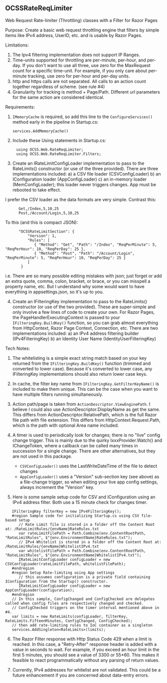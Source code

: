 ﻿## OCSSRateReqLimiter
Web Request Rate-limiter (Throttling) classes with a Filter for Razor Pages

Purpose:
Create a basic web request throttling engine that filters by simple items like IPv4 address, UserID, etc. and is usable by Razor Pages.

Limitations:
 1) The Ipv4 filtering implementation does not support IP Ranges.
 2) Time-units supported for throttling are per-minute, per-hour, and per-day.
     If you don't want to use all three, use zero for the MaxRequest count for a specific time-unit.
     For example, if you only care about per-minute tracking, use zero for per-hour and per-day units.
 3) http and https calls are not separated. All calls to an action count together regardless of scheme. (see rule #4)
 4) Granularity for tracking is method + Page/Path. 
    Different url parameters for the same action are considered identical.

Requirements:
 1) `IMemoryCache` is required, so add this line to the `ConfigureServices()` method early in the pipeline in Startup.cs:
    ```
    services.AddMemoryCache()
    ```

 2) Include these Using statements in Startup.cs:
 ```
      using OCSS.Web.RateReqLimiter;
      using OCSS.Web.RateReqLimiter.Filters;
```      

 3) Create an IRateLimitConfigLoader implementation to pass to the RateLimits() constructor (or use of the three provided).
    There are three implementations included:
      a) a CSV file loader (CSVConfigLoader)
      b) an IConfiguration loader (AppConfigLoader)
      c) an in-memory loader (MemConfigLoader); this loader never triggers changes. App must be rebooted to take effect.
    
   I prefer the CSV loader as the data formats are very simple.
   Contrast this:
```   
      Get,/Index,5,10,25
      Post,/Account/Login,5,10,25
```      
   To this (and this is compact JSON):
```   
      "OCSSRateLimitSection": {
          "Version": 1,
          "Rules": [
             { "Method": "Get", "Path": "/Index", "ReqPerMinute": 5, "ReqPerHour": 10, "ReqPerDay": 25 },
             { "Method": "Post", "Path": "/Account/Login", "ReqPerMinute": 5, "ReqPerHour": 10, "ReqPerDay": 25 }
          ]
       }
```       
   i.e. There are so many possible editing mistakes with json; just forget or add an extra quote, comma, colon, bracket, or brace, or you can misspell a property name, etc.
   But I understand why some would want to have everything in appsettings.json, so it's up to you.

4) Create an IFilteringKey implementation to pass to the RateLimits() constructor (or use of the two provided).
   These are super-simple and only involve a few lines of code to create your own.
   For Razor Pages, the PageHandlerExecutingContext is passed to your `IFilteringKey.BuildKey()` function, so you can grab almost everything from HttpContext, Razor Page Context, Connection, etc.
   There are two implementations included:
       a) an IPv4 address filtering builder (IPv4FilteringKey)
       b) an Identity User Name (IdentityUserFilteringKey)

Tech Notes:
1) The whitelisting is a simple exact string match based on your key returned from the `IFilteringKey.BuildKey()` function (trimmed and converted to lower case).
   Because it's converted to lower case, any IFilteringKey implementations should also return lower case keys.

2) In cache, the filter key name from `IFilteringKey.GetFilterKeyName()` is included to make them unique.
   This can be the case when you want to have multiple filters running simultaneously.

3) Action path/page is taken from `ActionDescriptor.ViewEnginePath`. I believe I could also use ActionDescriptor.DisplayName as get the same.
   This differs from ActionDescriptor.RelativePath, which is the full Razor file path with file extension.
   This differs from HttpContext.Request.Path, which is the path with optional Area name included.

4) A timer is used to periodically look for changes; there is no "live" config change trigger.
   This is mainly due to the quirky IxxxProvider.Watch() and IChangeToken, where a callback can be called many times in succession for a single change.
   There are other alternatives, but they are not used in this package.
   - `CSVConfigLoader()` uses the LastWriteDateTime of the file to detect changes
   - `AppConfigLoader()` uses a "Version" sub-section key (see above) as a file-change trigger, so when editing your live app config settings, always increment the "Version" key.

5) Here is some sample setup code for CSV and IConfiguration using an IPv4 address filter. Both use a 15 minute check for changes timer.
```
   IFilteringKey filterKey = new IPv4FilteringKey();
   #region Sample code for initializing Startup.cs using CSV file-based setup
      // Rate Limit file is stored in a folder off the Content Root at: /RateLimitRules/{envName}RateRules.txt
      var rateLimitFilePath = Path.Combine(env.ContentRootPath, "RateLimitRules", $"{env.EnvironmentName}RateRules.txt");
      // IPv4 Whitelist is stored in a folder off the Content Root at: /RateLimitRules/{envName}WhitelistIPv4.txt
      var whitelistFilePath = Path.Combine(env.ContentRootPath, "RateLimitRules", $"{env.EnvironmentName}WhitelistIPv4.txt");
      IRateLimitConfigLoader configLoader = new CSVConfigLoader(rateLimitFilePath, whitelistFilePath);
   #endregion
   #region Setup Rate-limiting using App settings
      // this assumes configuration is a private field containing IConfiguration from the Startup() constructor.
      IRateLimitConfigLoader configLoader = new AppConfigLoader(configuration);
   #endregion
   // In this sample, ConfigChanged and ConfigChecked are delegates called when config files are respectively changed and checked. 
   // ConfigChecked triggers on the timer interval mentioned above in #4.
   var limits = new RateLimits(configLoader, filterKey, RateLimits.FifteenMinutes, ConfigChanged, ConfigChecked);
   // then add rate-limiting rules to IoC container as a singleton
   services.AddSingleton<RateLimits>(limits);
```
6) The Razor Filter response with Http Status Code 429 when a limit is reached.
   In this case, a "Retry-After" response header is added with a value in seconds to wait.
   For example, if you exceed an hour limit in the first 5 minutes, you should see a value of 3300 or 55*60.
   This makes it feasible to react programmatically without any parsing of return values.

7) Currently, IPv4 addresses for whitelist are not validated. This could be a future enhancement if you are concerned about data-entry errors.
